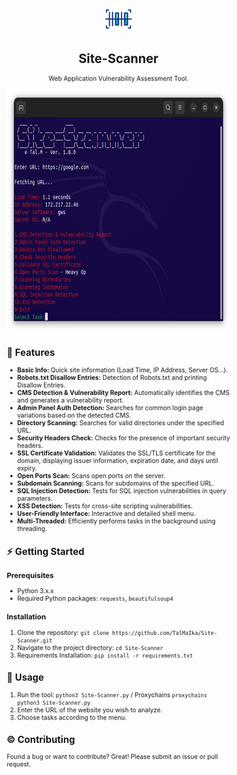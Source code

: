 <p align="center"><a href="https://github.com/TalMaIka/Site-Scanner"><img src="src/barcode.png" alt="Site-Scanner icon" height="60"/></a></p>
<h1 align="center">Site-Scanner</h1>
<p align="center">Web Application Vulnerability Assessment Tool.</p>


<p align="center"><a href="https://github.com/TalMaIka/Site-Scanner"><img src="src/Ver-1.8.0.png" alt="Site-Scanner icon" height="550"/></a></p>


## :dart: Features

- **Basic Info:** Quick site information (Load Time, IP Address, Server OS...).
- **Robots.txt Disallow Entries:** Detection of Robots.txt and printing Disallow Entries.
- **CMS Detection & Vulnerability Report:** Automatically identifies the CMS and generates a vulnerability report.
- **Admin Panel Auth Detection:** Searches for common login page variations based on the detected CMS.
- **Directory Scanning:** Searches for valid directories under the specified URL.
- **Security Headers Check:** Checks for the presence of important security headers.
- **SSL Certificate Validation:** Validates the SSL/TLS certificate for the domain, displaying issuer information, expiration date, and days until expiry.
- **Open Ports Scan:** Scans open ports on the server.
- **Subdomain Scanning:** Scans for subdomains of the specified URL.
- **SQL Injection Detection:** Tests for SQL injection vulnerabilities in query parameters.
- **XSS Detection:** Tests for cross-site scripting vulnerabilities.
- **User-Friendly Interface:** Interactive and detailed shell menu.
- **Multi-Threaded:** Efficiently performs tasks in the background using threading.


## :zap: Getting Started

### Prerequisites

- Python 3.x.x
- Required Python packages: `requests`, `beautifulsoup4`

### Installation

1. Clone the repository: `git clone https://github.com/TalMaIka/Site-Scanner.git`
2. Navigate to the project directory: `cd Site-Scanner`
3. Requirements Installation: `pip install -r requirements.txt`

## :rocket: Usage

1. Run the tool: `python3 Site-Scanner.py` / Proxychains `proxychains python3 Site-Scanner.py`
2. Enter the URL of the website you wish to analyze.
3. Choose tasks according to the menu.

## :copyright: Contributing

Found a bug or want to contribute? Great! Please submit an issue or pull request.
